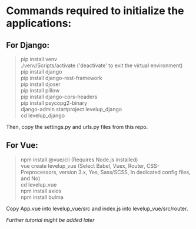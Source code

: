 # Commands required to initialize the applications:
## For Django:
> pip install venv\
> ./venv/Scripts/activate ('deactivate' to exit the virtual environment)\
> pip install django\
> pip install django-rest-framework\
> pip install djoser\
> pip install pillow\
> pip install django-cors-headers\
> pip install psycopg2-binary\
> django-admin startproject levelup_django\
> cd levelup_django

Then, copy the settings.py and urls.py files from this repo.
## For Vue:
> npm install @vue/cli (Requires Node.js installed)\
> vue create levelup_vue (Select Babel, Vuex, Router, CSS-Preprocessors, version 3.x, Yes, Sass/SCSS, In dedicated config files, and No)\
> cd levelup_vue\
> npm install axios\
> npm install bulma

Copy App.vue into levelup_vue/src and index.js into levelup_vue/src/router.

*Further tutorial might be added later*
